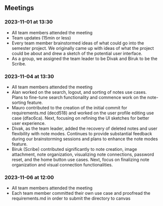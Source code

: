 ## Meetings
### 2023-11-01 at 13:30
- All team members attended the meeting 
- Team updates (15min or less)
- Every team member brainstormed ideas of what could go into the semester project. We originally came up with ideas of what the project could be about and drew a sketch of the potential user interface.
- As a group, we assigned the team leader to be Divak and Biruk to be the Scribe.

### 2023-11-04 at 13:30
- All team members attended the meeting
- Alan worked on the search, logout, and sorting of notes use cases. Plans to fine-tune search functionality and commence work on the note-sorting feature.
- Mauro contributed to the creation of the initial commit for requirements.md (decd518) and worked on the user profile editing use case (dfac6ca). Next, focusing on refining the UI sketches for better user experience.
- Divak, as the team leader, added the recovery of deleted notes and user flexibility with note modes. Continues to provide substantial feedback during our brainstorming sessions and plans to enhance the note modes feature.
- Biruk (Scribe) contributed significantly to note creation, image attachment, note organization, visualizing note connections, password reset, and the home button use cases. Next, focus on finalizing note organization and visual connection functionalities.

### 2023-11-06 at 12:00
- All team members attended the meeting
- Each team member committed their own use case and proofread the requirements.md in order to submit the directory to canvas

